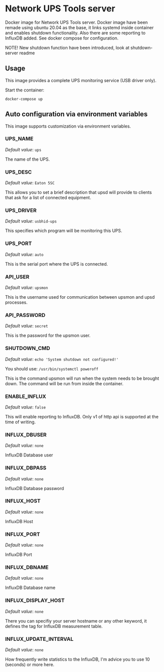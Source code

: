 # Network UPS Tools server

Docker image for Network UPS Tools server. Docker image have been remade using ubuntu 20.04 as the base, it links systemd inside container and enables shutdown functionality. Also there are some reporting to InfluxDB added. See docker compose for configuration.

NOTE! New shutdown function have been introduced, look at shutdown-server readme

## Usage

This image provides a complete UPS monitoring service (USB driver only).

Start the container:

```console
docker-compose up
```

## Auto configuration via environment variables

This image supports customization via environment variables.

### UPS_NAME

*Default value*: `ups`

The name of the UPS.

### UPS_DESC

*Default value*: `Eaton 5SC`

This allows you to set a brief description that upsd will provide to clients that ask for a list of connected equipment.

### UPS_DRIVER

*Default value*: `usbhid-ups`

This specifies which program will be monitoring this UPS.

### UPS_PORT

*Default value*: `auto`

This is the serial port where the UPS is connected.

### API_USER

*Default value*: `upsmon`

This is the username used for communication between upsmon and upsd processes.

### API_PASSWORD

*Default value*: `secret`

This is the password for the upsmon user.

### SHUTDOWN_CMD

*Default value*: `echo 'System shutdown not configured!'`

You should use: `/usr/bin/systemctl poweroff`

This is the command upsmon will run when the system needs to be brought down. The command will be run from inside the container.

### ENABLE_INFLUX

*Default value*: `false`

This will enable reporting to InfluxDB. Only v1 of http api is supported at the time of writing.

### INFLUX_DBUSER

*Default value*: `none`

InfluxDB Database user

### INFLUX_DBPASS

*Default value*: `none`

InfluxDB Database password

### INFLUX_HOST

*Default value*: `none`

InfluxDB Host

### INFLUX_PORT

*Default value*: `none`

InfluxDB Port

### INFLUX_DBNAME

*Default value*: `none`

InfluxDB Database name

### INFLUX_DISPLAY_HOST

*Default value*: `none`

There you can specifiy your server hostname or any other keyword, it defines the tag for InfluxDB measurement table.

### INFLUX_UPDATE_INTERVAL

*Default value*: `none`

How frequently write statistics to the InfluxDB, I'm advice you to use 10 (seconds) or more here.
